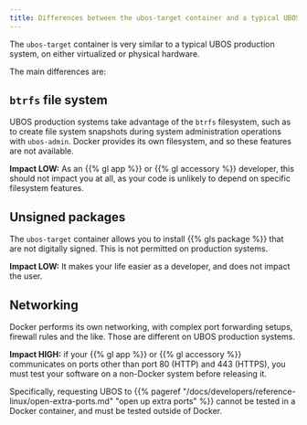```yaml
---
title: Differences between the ubos-target container and a typical UBOS production system
---
```


The `ubos-target` container
is very similar to a typical UBOS production system, on either virtualized
or physical hardware.

The main differences are:

## `btrfs` file system

UBOS production systems take advantage of the `btrfs` filesystem, such as
to create file system snapshots during system administration operations with
`ubos-admin`. Docker provides its own filesystem, and so these features are
not available.

**Impact LOW:** As an {{% gl app %}} or {{% gl accessory %}} developer, this should not
impact you at all, as your code is unlikely to depend on specific filesystem
features.

## Unsigned packages

The `ubos-target` container allows you to install {{% gls package %}}
that are not digitally signed. This is not permitted on production systems.

**Impact LOW:** It makes your life easier as a developer, and does not impact
the user.

## Networking

Docker performs its own networking, with complex port forwarding setups,
firewall rules and the like. Those are different on UBOS production systems.

**Impact HIGH:** if your {{% gl app %}} or {{% gl accessory %}} communicates on ports
other than port 80 (HTTP) and 443 (HTTPS), you must test your software
on a non-Docker system before releasing it.

Specifically, requesting UBOS to
{{% pageref "/docs/developers/reference-linux/open-extra-ports.md" "open up extra ports" %}}
cannot be tested in a Docker container, and must be tested outside of Docker.
